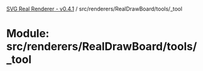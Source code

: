 [SVG Real Renderer - v0.4.1](../docs.md) / src/renderers/RealDrawBoard/tools/_tool

# Module: src/renderers/RealDrawBoard/tools/\_tool
